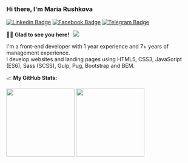 ### Hi there, I'm Maria Rushkova 

[![Linkedin Badge](https://img.shields.io/badge/-LinkedIn-0e76a8?style=flat-square&logo=Linkedin&logoColor=white)](https://www.linkedin.com/in/maria-rushkova/)
[![Facebook Badge](https://img.shields.io/badge/-Facebook-4267B2?style=flat-square&logo=Facebook&logoColor=white)](https://www.facebook.com/maria.rushkova/)
[![Telegram Badge](https://img.shields.io/badge/-Telegram-0088cc?style=flat-square&logo=Telegram&logoColor=white)](https://t.me/mrushkova)

👋🏻 **Glad to see you here! &nbsp;** ![](https://visitor-badge.glitch.me/badge?page_id=mrushkova.mrushkova)

I'm a front-end developer with 1 year experience and 7+ years of management experience.  
I develop websites and landing pages using HTML5, CSS3, JavaScript (ES6), Sass (SCSS), Gulp, Pug, Bootstrap and BEM.

📈 **My GitHub Stats:**

<p>
  <img height="180em" src="https://github-readme-stats.vercel.app/api?username=mrushkova&show_icons=true&hide_border=true&&count_private=true&include_all_commits=true" />
  <img height="180em" src="https://github-readme-stats.vercel.app/api/top-langs/?username=mrushkova&exclude_repo=KNN-Image-Classification&show_icons=true&hide_border=true&layout=compact&langs_count=8"/>
</p>



